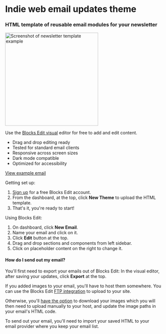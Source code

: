 # Indie web email updates theme
### HTML template of reusable email modules for your newsletter

<img src="https://indieaisle.com/images/newsletter-template-preview.png" alt="Screenshot of newsletter template example" width="300">

Use the [Blocks Edit visual](https://blocksedit.com/) editor for free to add and edit content.

- Drag and drop editing ready
- Tested for standard email clients
- Responsive across screen sizes
- Dark mode compatible
- Optimized for accessibility

[View example email](https://indieaisle.com/newsletter/february-2024.html)

Getting set up:
1. [Sign up](https://app.blocksedit.com/signup/) for a free Blocks Edit account.
2. From the dashboard, at the top, click **New Theme** to upload the HTML template.
3. That's it, you're ready to start!
 
Using Blocks Edit:
1. On dashboard, click **New Email**.
2. Name your email and click on it.
3. Click **Edit** button at the top.
4. Drag and drop sections and components from left sidebar.
5. Click on placeholder content on the right to change it.

#### How do I send out my email?
You'll first need to export your emails out of Blocks Edit: In the visual editor, after saving your updates, click **Export** at the top.

If you added images to your email, you'll have to host them somewhere. You can use the Blocks Edit [FTP integration](https://blocksedit.com/help/integrations/ftp-sftp-setup/) to upload to your site.

Otherwise, you'll [have the option](https://blocksedit.com/help/editor/export-to-email-provider/) to download your images which you will then need to upload manually to your host, and update the image paths in your email's HTML code.

To send out your email, you'll need to import your saved HTML to your email provider where you keep your email list.